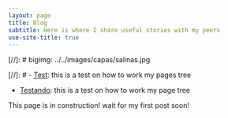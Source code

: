 ```yaml
---
layout: page
title: Blog
subtitle: Here is where I share useful stories with my peers
use-site-title: true
---
```

[//]: # bigimg: ../../images/capas/salinas.jpg

[//]: # - [<u>Test</u>](blog-post-2): this is a test on how to work my pages tree

- [<u>Testando</u>](../_posts/2024-02-06-test-markdown.md): this is a test on how to work my page tree

This page is in construction! wait for my first post soon!